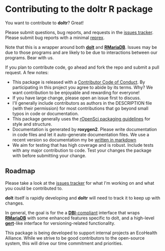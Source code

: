 # Contributing to the **doltr** R package

You want to contribute to **doltr**? Great! 

Please submit questions, bug reports, and requests in the [issues tracker](https://github.com/ecohealthalliance/doltr/issues). Please submit bug
reports with a minimal [reprex](https://www.tidyverse.org/help/#reprex).

Note that this is a wrapper around both [**dolt**](https://github.com/dolthub/dolt/) and [**RMariaDB**](https://github.com/r-dbi/RMariaDB).  Issues may be due
to those programs and are likely to be due to interactions between our programs. Bear with us.

If you plan to contribute code, go ahead and fork the repo and submit a pull request. A few notes:

-   This package is released with a [Contributor Code of Conduct](CODE_OF_CONDUCT.md). By participating in this project you agree to abide by its terms.  Why? We want contribution to be enjoyable
and rewarding for everyone!
-   If you have large change, please open an issue first to discuss.
-   I'll generally include contributors as authors in the DESCRIPTION file (with
their permission) for most contributions that go beyond small typos in code or documentation.
-   This package generally uses the [rOpenSci packaging guidelines](https://github.com/ropensci/onboarding/blob/master/packaging_guide.md) for style and structure.
-   Documentation is generated by **roxygen2**. Please write documentation in code files and let it auto-generate documentation files.  We use a recent version so documentation my be [written in markdown](https://cran.r-project.org/web/packages/roxygen2/vignettes/markdown.html)
-   We aim for testing that has high coverage and is robust.  Include tests with
   any major contribution to code. Test your changes the package with before
submitting your change.


## Roadmap

Please take a look at the [issues tracker](https://github.com/ecohealthalliance/doltr/issues) for what I'm working on and what you could be contributed to.

**dolt** itself is rapidly developing and **doltr** will need to track it to keep up with changes.  

In general, the goal is for the a [**DBI**-compliant](https://cran.r-project.org/web/packages/DBI/vignettes/spec.html) interface that wraps [**RMariaDB**](https://github.com/r-dbi/RMariaDB) with some enhanced features specific to dolt,  and a high-level [**gert**](https://github.com/r-lib/gert)-like interface for versioning-related functionality.

This package is being developed to support internal projects an EcoHealth Alliance.  While we strive to be good contributors to the open-source system, this will drive our time commitment and priorities.


